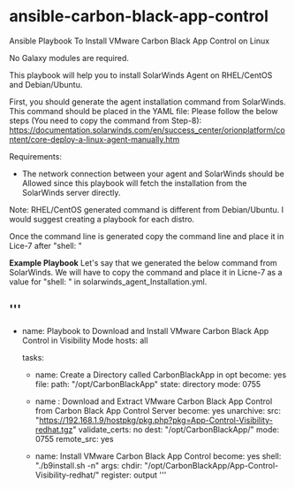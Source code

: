 # ansible-carbon-black-app-control
Ansible Playbook To Install VMware Carbon Black App Control on Linux

No Galaxy modules are required.

This playbook will help you to install SolarWinds Agent on RHEL/CentOS and Debian/Ubuntu.

First, you should generate the agent installation command from SolarWinds. This command should be placed in the YAML file: 
Please follow the below steps (You need to copy the command from Step-8):
https://documentation.solarwinds.com/en/success_center/orionplatform/content/core-deploy-a-linux-agent-manually.htm

Requirements:
- The network connection between your agent and SolarWinds should be Allowed since this playbook will fetch the installation from the SolarWinds server directly.

Note: RHEL/CentOS generated command is different from Debian/Ubuntu. I would suggest creating a playbook for each distro. 

Once the command line is generated copy the command line and place it in Lice-7 after "shell: "

**Example Playbook**
Let's say that we generated the below command from SolarWinds.
We will have to copy the command and place it in Licne-7 as a value for "shell: " in solarwinds_agent_Installation.yml. 

'''
---

- name: Playbook to Download and Install VMware Carbon Black App Control in Visibility Mode
  hosts: all
  
  tasks:
  - name: Create a Directory called CarbonBlackApp in opt
    become: yes
    file:
      path: "/opt/CarbonBlackApp"
      state: directory
      mode: 0755

  - name : Download and Extract VMware Carbon Black App Control from Carbon Black App Control Server
    become: yes
    unarchive:
      src: "https://192.168.1.9/hostpkg/pkg.php?pkg=App-Control-Visibility-redhat.tgz"
      validate_certs: no
      dest: "/opt/CarbonBlackApp/"
      mode: 0755
      remote_src: yes

  - name: Install VMware Carbon Black App Control
    become: yes
    shell:
      "./b9install.sh -n"
    args:
        chdir: "/opt/CarbonBlackApp/App-Control-Visibility-redhat/" 
    register: output
'''
